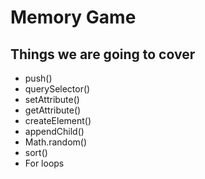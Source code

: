# Memory Game

## Things we are going to cover

* push()
* querySelector()
* setAttribute()
* getAttribute()
* createElement()
* appendChild()
* Math.random()
* sort()
* For loops

